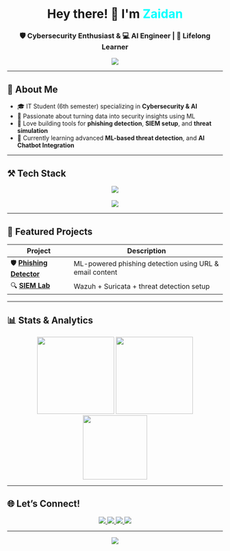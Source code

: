 <h1 align="center">Hey there! 👋 I'm <span style="color:#00ffff">Zaidan</span></h1>
<h3 align="center">🛡️ Cybersecurity Enthusiast & 💻 AI Engineer | 🚀 Lifelong Learner</h3>

<p align="center">
  <img src="https://readme-typing-svg.herokuapp.com?font=Fira+Code&weight=600&size=22&duration=3000&pause=800&color=00FFFF&center=true&vCenter=true&width=700&height=45&lines=Building+AI-powered+Security+Solutions;Creating+Smart+Phishing+Defenses;Exploring+Cyber+Threat+Intelligence;Leveling+Up+Every+Day" />
</p>

---

## 🧠 About Me

- 🎓 IT Student (6th semester) specializing in **Cybersecurity & AI**
- 🧪 Passionate about turning data into security insights using ML
- 🔐 Love building tools for **phishing detection**, **SIEM setup**, and **threat simulation**
- 🌱 Currently learning advanced **ML-based threat detection**, and **AI Chatbot Integration**

---

## ⚒️ Tech Stack

<div align="center">
  <img src="https://skillicons.dev/icons?i=python,tensorflow,pytorch,js,bash,html,css,tailwind,flask,nodejs,php" /><br><br>
  <img src="https://skillicons.dev/icons?i=kali,linux,github,vscode,docker" />
</div>

---

## 🚀 Featured Projects

| Project | Description |
|--------|-------------|
| 🛡️ [**Phishing Detector**](https://github.com/ZaanmaVerse/phishing-detector) | ML-powered phishing detection using URL & email content |
| 🔍 [**SIEM Lab**](https://github.com/ZaanmaVerse/wazuh-setup-lab) | Wazuh + Suricata + threat detection setup |

---

## 📊 Stats & Analytics

<div align="center">
  <img src="https://github-readme-stats.vercel.app/api?username=ZaanmaVerse&show_icons=true&theme=radical&rank_icon=github" height="180"/>
  <img src="https://github-readme-streak-stats.herokuapp.com/?user=ZaanmaVerse&theme=radical" height="180"/>
</div>

<div align="center">
  <img src="https://github-readme-stats.vercel.app/api/top-langs/?username=ZaanmaVerse&layout=compact&theme=radical&langs_count=8" height="150"/>
</div>

---

## 🌐 Let’s Connect!

<p align="center">
  <a href="mailto:zaidanmahfudz26@gmail.com">
    <img src="https://img.shields.io/badge/Gmail-zaidanmahfudz-red?style=for-the-badge&logo=gmail" />
  </a>
  <a href="https://linkedin.com/in/zaidanmahfudz">
    <img src="https://img.shields.io/badge/LinkedIn-zaidanmahfudz-blue?style=for-the-badge&logo=linkedin" />
  </a>
  <a href="https://instagram.com/zaanmhfdz">
    <img src="https://img.shields.io/badge/Instagram-zaanmhfdz-gold?style=for-the-badge&logo=instagram" />
  </a>
  <a href="https://zaanmhfdz.vercel.app">
    <img src="https://img.shields.io/badge/MyWebsite-zaanmhfdz-black?style=for-the-badge&logo=vercel" />
  </a>
</p>

---

<p align="center">
  <img src="https://komarev.com/ghpvc/?username=zaidanmahfudz&label=Profile+Views&color=00ffff&style=flat" />
</p>
